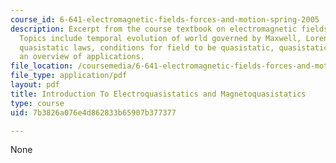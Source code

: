 ```yaml
---
course_id: 6-641-electromagnetic-fields-forces-and-motion-spring-2005
description: Excerpt from the course textbook on electromagnetic fields and energy.
  Topics include temporal evolution of world governed by Maxwell, Lorentz, Newton,
  quasistatic laws, conditions for field to be quasistatic, quasistatic systems, and
  an overview of applications.
file_location: /coursemedia/6-641-electromagnetic-fields-forces-and-motion-spring-2005/7b3826a076e4d862833b65907b377377_03.pdf
file_type: application/pdf
layout: pdf
title: Introduction To Electroquasistatics and Magnetoquasistatics
type: course
uid: 7b3826a076e4d862833b65907b377377

---
```

None